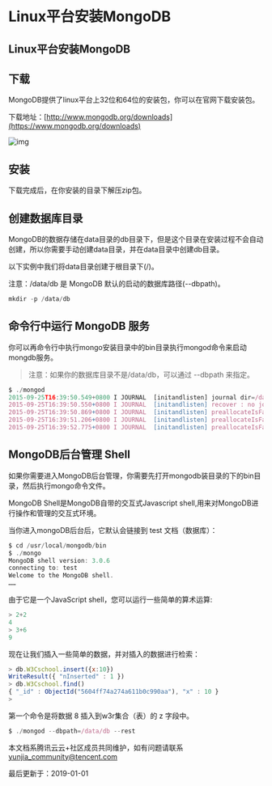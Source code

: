# Linux平台安装MongoDB



## Linux平台安装MongoDB

## 下载

MongoDB提供了linux平台上32位和64位的安装包，你可以在官网下载安装包。

下载地址：[http://www.mongodb.org/downloads](https://www.mongodb.org/downloads)

![img](https://ask.qcloudimg.com/http-save/devdocs/b1gpmwwt4s.png)

## 安装

下载完成后，在你安装的目录下解压zip包。

## 创建数据库目录

MongoDB的数据存储在data目录的db目录下，但是这个目录在安装过程不会自动创建，所以你需要手动创建data目录，并在data目录中创建db目录。

以下实例中我们将data目录创建于根目录下(/)。

注意：/data/db 是 MongoDB 默认的启动的数据库路径(--dbpath)。

```js
mkdir -p /data/db
```

## 命令行中运行 MongoDB 服务

你可以再命令行中执行mongo安装目录中的bin目录执行mongod命令来启动mongdb服务。

> 注意：如果你的数据库目录不是/data/db，可以通过 --dbpath 来指定。

```js
$ ./mongod
2015-09-25T16:39:50.549+0800 I JOURNAL  [initandlisten] journal dir=/data/db/journal
2015-09-25T16:39:50.550+0800 I JOURNAL  [initandlisten] recover : no journal files present, no recovery needed
2015-09-25T16:39:50.869+0800 I JOURNAL  [initandlisten] preallocateIsFaster=true 3.16
2015-09-25T16:39:51.206+0800 I JOURNAL  [initandlisten] preallocateIsFaster=true 3.52
2015-09-25T16:39:52.775+0800 I JOURNAL  [initandlisten] preallocateIsFaster=true 7.7 
```

## MongoDB后台管理 Shell

如果你需要进入MongoDB后台管理，你需要先打开mongodb装目录的下的bin目录，然后执行mongo命令文件。

MongoDB Shell是MongoDB自带的交互式Javascript shell,用来对MongoDB进行操作和管理的交互式环境。

当你进入mongoDB后台后，它默认会链接到 test 文档（数据库）：

```js
$ cd /usr/local/mongodb/bin
$ ./mongo
MongoDB shell version: 3.0.6
connecting to: test
Welcome to the MongoDB shell.
……
```

由于它是一个JavaScript shell，您可以运行一些简单的算术运算:

```js
> 2+2
4
> 3+6
9
```

现在让我们插入一些简单的数据，并对插入的数据进行检索：

```js
> db.W3Cschool.insert({x:10})
WriteResult({ "nInserted" : 1 })
> db.W3Cschool.find()
{ "_id" : ObjectId("5604ff74a274a611b0c990aa"), "x" : 10 }
>
```

第一个命令是将数据 8 插入到w3r集合（表）的 z 字段中。





```js
$ ./mongod --dbpath=/data/db --rest
```







本文档系腾讯云云+社区成员共同维护，如有问题请联系 yunjia_community@tencent.com

最后更新于：2019-01-01